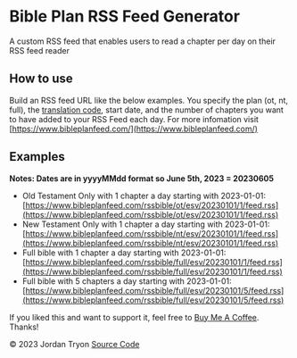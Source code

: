 # Bible Plan RSS Feed Generator

A custom RSS feed that enables users to read a chapter per day on their RSS feed reader

## How to use

Build an RSS feed URL like the below examples. You specify the plan (ot, nt, full), the [translation code](./public/translations.json), start date, and the number of chapters you want to have added to your RSS Feed each day. For more infomation visit [https://www.bibleplanfeed.com/](https://www.bibleplanfeed.com/)

## Examples

**Notes: Dates are in yyyyMMdd format so June 5th, 2023 = 20230605**

- Old Testament Only with 1 chapter a day starting with 2023-01-01: [https://www.bibleplanfeed.com/rssbible/ot/esv/20230101/1/feed.rss](https://www.bibleplanfeed.com/rssbible/ot/esv/20230101/1/feed.rss)
- New Testament Only with 1 chapter a day starting with 2023-01-01: [https://www.bibleplanfeed.com/rssbible/nt/esv/20230101/1/feed.rss](https://www.bibleplanfeed.com/rssbible/nt/esv/20230101/1/feed.rss)
- Full bible with 1 chapter a day starting with 2023-01-01: [https://www.bibleplanfeed.com/rssbible/full/esv/20230101/1/feed.rss](https://www.bibleplanfeed.com/rssbible/full/esv/20230101/1/feed.rss)
- Full bible with 5 chapters a day starting with 2023-01-01: [https://www.bibleplanfeed.com/rssbible/full/esv/20230101/5/feed.rss](https://www.bibleplanfeed.com/rssbible/full/esv/20230101/5/feed.rss)

If you liked this and want to support it, feel free to [Buy Me A Coffee](https://buymeacoffee.com/bibleplanfeed). Thanks!

© 2023 Jordan Tryon [Source Code](https://github.com/tryonlinux/bible-rss-reader)
